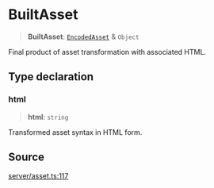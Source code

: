 # BuiltAsset

> **BuiltAsset**: [`EncodedAsset`](EncodedAsset.md) & `Object`

Final product of asset transformation with associated HTML.

## Type declaration

### html

> **html**: `string`

Transformed asset syntax in HTML form.

## Source

[server/asset.ts:117](https://github.com/Elringus/Imgit/blob/cf06d86/src/server/asset.ts#L117)
